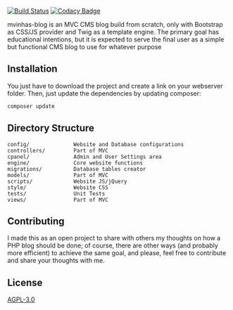 [![Build Status](https://travis-ci.org/MVinhas/mvinhas-blog.svg?branch=master)](https://travis-ci.org/github/MVinhas/mvinhas-blog)
[![Codacy Badge](https://app.codacy.com/project/badge/Grade/cee82487aa6e444084a7353b1aeadc90)](https://www.codacy.com/gh/MVinhas/mvinhas-blog/dashboard?utm_source=github.com&amp;utm_medium=referral&amp;utm_content=MVinhas/mvinhas-blog&amp;utm_campaign=Badge_Grade)

mvinhas-blog is an MVC CMS blog build from scratch, only with Bootstrap as CSS/JS provider and Twig as a template engine. The primary goal has educational intentions, but it is expected to serve the final user as a simple but functional CMS blog to use for whatever purpose

## Installation

You just have to download the project and create a link on your webserver folder. Then, just update the dependencies by updating composer:

```bash
composer update
```
## Directory Structure
```
config/              Website and Database configurations
controllers/         Part of MVC
cpanel/              Admin and User Settings area
engine/              Core website functions
migrations/          Database tables creator
models/              Part of MVC
scripts/             Website JS/jQuery
style/               Website CSS
tests/               Unit Tests
views/               Part of MVC
```

## Contributing
I made this as an open project to share with others my thoughts on how a PHP blog should be done; of course, there are other ways (and probably more efficient) to achieve the same goal, and please, feel free to contribute and share your thoughts with me.

## License
[AGPL-3.0](https://choosealicense.com/licenses/agpl-3.0/)